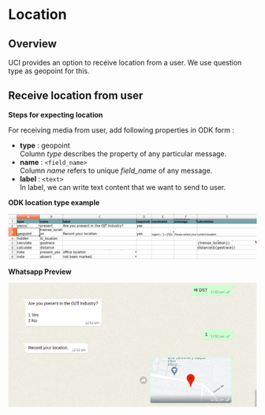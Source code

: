 # Location

## Overview

UCI provides an option to receive location from a user. We use question type as geopoint for this.

## Receive **location** from user

**Steps for expecting location**

For receiving media from user, add following properties in ODK form :

* **type** : geopoint\
  Column _type_ describes the property of any particular message.
* **name** : `<field_name>`\
  Column _name_ refers to unique _field\_name_ of any message. &#x20;
* **label** : `<text>`\
  In label, we can write text content that we want to send to user.&#x20;

**ODK location type example**

![](<../../../../../.gitbook/assets/receive-location-odk (1).png>)

**Whatsapp Preview**

![](../../../../../.gitbook/assets/receive-location-whatsapp-preview.png)
